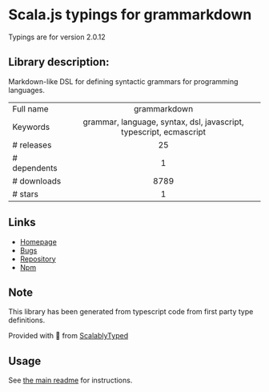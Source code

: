 
# Scala.js typings for grammarkdown

Typings are for version 2.0.12

## Library description:
Markdown-like DSL for defining syntactic grammars for programming languages.

|                    |                 |
| ------------------ | :-------------: |
| Full name          | grammarkdown |
| Keywords           | grammar, language, syntax, dsl, javascript, typescript, ecmascript |
| # releases         | 25 |
| # dependents       | 1 |
| # downloads        | 8789 |
| # stars            | 1 |

## Links
- [Homepage](https://github.com/rbuckton/grammarkdown)
- [Bugs](https://github.com/rbuckton/grammarkdown/issues)
- [Repository](https://github.com/rbuckton/grammarkdown)
- [Npm](https://www.npmjs.com/package/grammarkdown)
    


## Note
This library has been generated from typescript code from first party type definitions.

Provided with :purple_heart: from [ScalablyTyped](https://github.com/oyvindberg/ScalablyTyped)

## Usage
See [the main readme](../../readme.md) for instructions.


